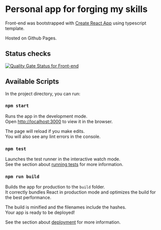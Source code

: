 # Personal app for forging my skills

Front-end was bootstrapped with [Create React App](https://github.com/facebook/create-react-app) using typescript template.

Hosted on Github Pages.

## Status checks
[![Quality Gate Status for Front-end](https://sonarcloud.io/api/project_badges/measure?project=arty-app-webapp&metric=alert_status)](https://sonarcloud.io/summary/overall?id=arty-app-webapp)

## Available Scripts

In the project directory, you can run:

### `npm start`

Runs the app in the development mode.\
Open [http://localhost:3000](http://localhost:3000) to view it in the browser.

The page will reload if you make edits.\
You will also see any lint errors in the console.

### `npm test`

Launches the test runner in the interactive watch mode.\
See the section about [running tests](https://facebook.github.io/create-react-app/docs/running-tests) for more information.

### `npm run build`

Builds the app for production to the `build` folder.\
It correctly bundles React in production mode and optimizes the build for the best performance.

The build is minified and the filenames include the hashes.\
Your app is ready to be deployed!

See the section about [deployment](https://facebook.github.io/create-react-app/docs/deployment) for more information.